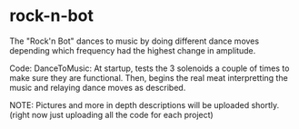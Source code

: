 # rock-n-bot
The "Rock'n Bot" dances to music by doing different dance moves depending which frequency had the highest change in amplitude.

Code:
DanceToMusic: At startup, tests the 3 solenoids a couple of times to make sure they are functional. Then, begins the real meat interpretting the music and relaying dance moves as described.

NOTE: Pictures and more in depth descriptions will be uploaded shortly. (right now just uploading all the code for each project)

